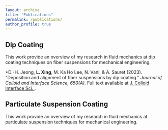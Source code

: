 ```yaml
---
layout: archive
title: "Publications"
permalink: /publications/
author_profile: true
---
```


## Dip Coating
This work provide an overview of my research in fluid mechanics at dip coating techniques on fiber suspensions
for mechanical engineering.

*D.-H. Jeong, **L. Xing**, M. Ka Ho Lee, N. Vani, & A. Sauret (2023). "Deposition and alignment of fiber suspensions by dip coating."
<i>Journal of Colloid and Interface Science, 650(A). </i> Full text available at <a href="https://www.sciencedirect.com/science/article/pii/S0021979723012079?via%3Dihub"> J. Colloid Interface Sci. </a>.

## Particulate Suspension Coating
This work provide an overview of my research in fluid mechanics at particulate suspension techniques
for mechanical engineering.
